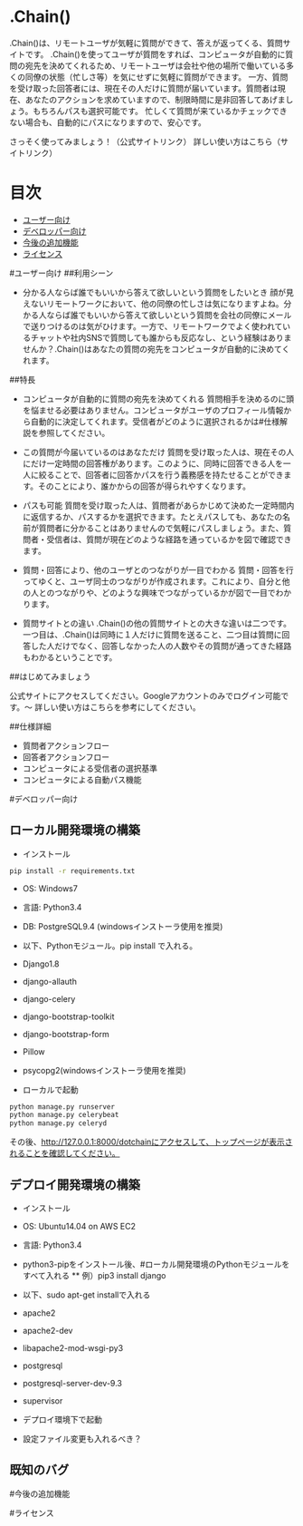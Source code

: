 ﻿# .Chain()
.Chain()は、リモートユーザが気軽に質問ができて、答えが返ってくる、質問サイトです。
.Chain()を使ってユーザが質問をすれば、コンピュータが自動的に質問の宛先を決めてくれるため、リモートユーザは会社や他の場所で働いている多くの同僚の状態（忙しさ等）を気にせずに気軽に質問ができます。
一方、質問を受け取った回答者には、現在その人だけに質問が届いています。質問者は現在、あなたのアクションを求めていますので、制限時間に是非回答してあげましょう。もちろんパスも選択可能です。
忙しくて質問が来ているかチェックできない場合も、自動的にパスになりますので、安心です。

さっそく使ってみましょう！（公式サイトリンク）
詳しい使い方はこちら（サイトリンク）

# 目次
* [ユーザー向け](#ユーザー向け)
* [デベロッパー向け](#デベロッパー向け)
* [今後の追加機能](#今後の追加機能)
* [ライセンス](#ライセンス)

#ユーザー向け
##利用シーン
* 分かる人ならば誰でもいいから答えて欲しいという質問をしたいとき
顔が見えないリモートワークにおいて、他の同僚の忙しさは気になりますよね。分かる人ならば誰でもいいから答えて欲しいという質問を会社の同僚にメールで送りつけるのは気がひけます。一方で、リモートワークでよく使われているチャットや社内SNSで質問しても誰からも反応なし、という経験はありませんか？.Chain()はあなたの質問の宛先をコンピュータが自動的に決めてくれます。

##特長
* コンピュータが自動的に質問の宛先を決めてくれる
質問相手を決めるのに頭を悩ませる必要はありません。コンピュータがユーザのプロフィール情報から自動的に決定してくれます。受信者がどのように選択されるかは#仕様解説を参照してください。

* この質問が今届いているのはあなただけ
質問を受け取った人は、現在その人にだけ一定時間の回答権があります。このように、同時に回答できる人を一人に絞ることで、回答者に回答かパスを行う義務感を持たせることができます。そのことにより、誰かからの回答が得られやすくなります。

* パスも可能
質問を受け取った人は、質問者があらかじめて決めた一定時間内に返信するか、パスするかを選択できます。たとえパスしても、あなたの名前が質問者に分かることはありませんので気軽にパスしましょう。また、質問者・受信者は、質問が現在どのような経路を通っているかを図で確認できます。

* 質問・回答により、他のユーザとのつながりが一目でわかる
質問・回答を行ってゆくと、ユーザ同士のつながりが作成されます。これにより、自分と他の人とのつながりや、どのような興味でつながっているかが図で一目でわかります。

* 質問サイトとの違い
.Chain()の他の質問サイトとの大きな違いは二つです。一つ目は、.Chain()は同時に１人だけに質問を送ること、二つ目は質問に回答した人だけでなく、回答しなかった人の人数やその質問が通ってきた経路もわかるということです。

##はじめてみましょう

公式サイトにアクセスしてください。Googleアカウントのみでログイン可能です。〜
詳しい使い方はこちらを参考にしてください。

##仕様詳細
* 質問者アクションフロー
* 回答者アクションフロー
* コンピュータによる受信者の選択基準
* コンピュータによる自動パス機能

#デベロッパー向け
## ローカル開発環境の構築
* インストール
```bash
pip install -r requirements.txt
```

* OS: Windows7
* 言語: Python3.4
* DB: PostgreSQL9.4 (windowsインストーラ使用を推奨)
* 以下、Pythonモジュール。pip install で入れる。
* Django1.8
* django-allauth
* django-celery
* django-bootstrap-toolkit
* django-bootstrap-form
* Pillow
* psycopg2(windowsインストーラ使用を推奨)

* ローカルで起動

```bash
python manage.py runserver
python manage.py celerybeat
python manage.py celeryd
```

その後、http://127.0.0.1:8000/dotchainにアクセスして、トップページが表示されることを確認してください。

## デプロイ開発環境の構築
* インストール
* OS: Ubuntu14.04 on AWS EC2
* 言語: Python3.4
* python3-pipをインストール後、#ローカル開発環境のPythonモジュールをすべて入れる
** 例）pip3 install django
* 以下、sudo apt-get installで入れる
* apache2
* apache2-dev
* libapache2-mod-wsgi-py3
* postgresql
* postgresql-server-dev-9.3
* supervisor

* デプロイ環境下で起動

* 設定ファイル変更も入れるべき？

## 既知のバグ


#今後の追加機能

#ライセンス